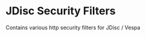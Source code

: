 <!-- Copyright Yahoo. Licensed under the terms of the Apache 2.0 license. See LICENSE in the project root. -->
# JDisc Security Filters

Contains various http security filters for JDisc / Vespa
